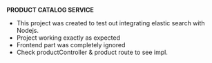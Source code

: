 **PRODUCT CATALOG SERVICE**

- This project was created to test out integrating elastic search with Nodejs.
- Project working exactly as expected
- Frontend part was completely ignored
- Check productController & product route to see impl.